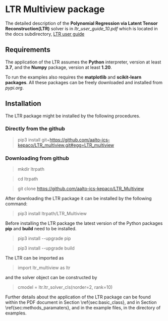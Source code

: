 # LTR Multiview package

The detailed description of the **Polynomial Regression via Latent Tensor Reconstruction(LTR)** solver is in *ltr_user_guide_10.pdf* which is located in the docs subdirectory, [LTR user guide](docs/ltr_user_guide_10.pdf)   

## Requirements

The application of the LTR assumes the  **Python** interpreter, version at least **3.7**, and the **Numpy** package, version at least **1.20**. 

To run the examples also
requires the **matplotlib** and **scikit-learn packages**. All these packages
can be freely downloaded and installed from *pypi.org*. 

## Installation

The LTR package might be installed by the following procedures. 

### Directly from the github

>pip3 install git+https://github.com/aalto-ics-kepaco/LTR_multiview.git#egg=LTR_multiview

### Downloading from github

>mkdir ltrpath

>cd ltrpath

>git clone https://github.com/aalto-ics-kepaco/LTR_Multiview

After downloading the LTR package it can be installed by the following command:

>pip3 install ltrpath/LTR_Multiview


Before installing the LTR package the latest version of the Python packages **pip** and **build** need to be installed. 

>pip3 install --upgrade pip

>pip3 install --upgrade build


The LTR can be imported as

>import ltr_multiview as ltr

and the solver object can be constructed by

>cmodel = ltr.ltr_solver_cls(norder=2, rank=10)

Further details about the application of the LTR package can be found within the PDF document in Section \ref{sec:basic_class}, and in Section
\ref{sec:methods_paramaters}, and in the example files, in the
directory of examples.



